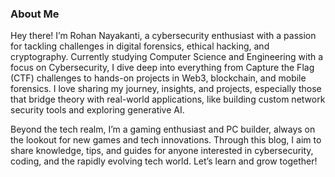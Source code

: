 ### About Me

Hey there! I’m Rohan Nayakanti, a cybersecurity enthusiast with a passion for tackling challenges in digital forensics, ethical hacking, and cryptography. Currently studying Computer Science and Engineering with a focus on Cybersecurity, I dive deep into everything from Capture the Flag (CTF) challenges to hands-on projects in Web3, blockchain, and mobile forensics. I love sharing my journey, insights, and projects, especially those that bridge theory with real-world applications, like building custom network security tools and exploring generative AI.

Beyond the tech realm, I’m a gaming enthusiast and PC builder, always on the lookout for new games and tech innovations. Through this blog, I aim to share knowledge, tips, and guides for anyone interested in cybersecurity, coding, and the rapidly evolving tech world. Let’s learn and grow together!

